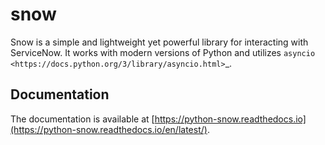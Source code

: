 # snow

Snow is a simple and lightweight yet powerful library for interacting with ServiceNow. It works
with modern versions of Python and utilizes `asyncio <https://docs.python.org/3/library/asyncio.html>`_.

Documentation
---

The documentation is available at [https://python-snow.readthedocs.io](https://python-snow.readthedocs.io/en/latest/). 

